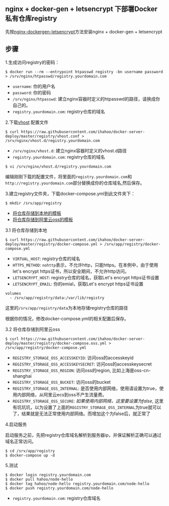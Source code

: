 ## nginx + docker-gen + letsencrypt 下部署Docker私有仓库registry
先按[nginx-dockergen-letsencrypt](https://github.com/ihahoo/docker-server-deploy/tree/master/nginx-dockergen-letsencrypt)方法安装nginx + docker-gen + letsencrypt

## 步骤
1.生成访问registry的密码：
```
$ docker run --rm --entrypoint htpasswd registry -bn username password > /srv/nginx/htpasswd/registry.yourdomain.com
```
- `username`: 你的用户名
- `password`: 你的密码
- `/srv/nginx/htpasswd`: 建立nginx容器时定义的htpasswd的路径，请换成你自己的。
- `registry.yourdomain.com`: registry仓库的域名

2.下载[vhost](https://github.com/ihahoo/docker-server-deploy/blob/master/registry/vhost.conf) 配置文件
```
$ curl https://raw.githubusercontent.com/ihahoo/docker-server-deploy/master/registry/vhost.conf > /srv/nginx/vhost.d/registry.yourdomain.com
```
- `/srv/nginx/vhost.d`: 建立nginx容器时定义的vhost.d路径
- `registry.yourdomain.com`: registry仓库的域名

```
$ vi /srv/nginx/vhost.d/registry.yourdomain.com
```
编辑刚刚下载的配置文件，将里面的`registry.yourdomain.com`和`http://registry.yourdomain.com`部分替换成你的仓库域名,然后保存。

3.建立registry文件夹，下载docker-compose.yml到此文件夹下：
```
$ mkdir /srv/app/registry
```
- [将仓库存储到本地的模板](https://github.com/ihahoo/docker-server-deploy/blob/master/registry/docker-compose.yml)
- [将仓库存储到阿里云oss的模板](https://github.com/ihahoo/docker-server-deploy/blob/master/registry/docker-compose.oss.yml)

3.1 将仓库存储到本地
```
$ curl https://raw.githubusercontent.com/ihahoo/docker-server-deploy/master/registry/docker-compose.yml > /srv/app/registry/docker-compose.yml
```
- `VIRTUAL_HOST`: registry仓库的域名
- `HTTPS_METHOD`: `nohttp`表示，不允许http，只能https。在本例中，由于使用let's encrypt https证书，所以安全期间，不允许http访问。
- `LETSENCRYPT_HOST`: registry仓库的域名，获取Let's encrypt https证书设置
- `LETSENCRYPT_EMAIL`: 你的emial，获取Let's encrypt https证书设置
```
volumes
  - /srv/app/registry/data:/var/lib/registry
```
这里的`/srv/app/registry/data`为本地存储registry仓库的路径

根据你的情况，修改docker-compose.yml的相关配置后保存。

3.2 将仓库存储到阿里云oss
```
$ curl https://raw.githubusercontent.com/ihahoo/docker-server-deploy/master/registry/docker-compose.oss.yml > /srv/app/registry/docker-compose.yml
```
- `REGISTRY_STORAGE_OSS_ACCESSKEYID`: 访问oss的accesskeyid
- `REGISTRY_STORAGE_OSS_ACCESSKEYSECRET`: 访问oss的accesskeysecret
- `REGISTRY_STORAGE_OSS_REGION`: 访问oss的region, 比如上海是oss-cn-shanghai
- `REGISTRY_STORAGE_OSS_BUCKET`: 访问oss的bucket
- `REGISTRY_STORAGE_OSS_INTERNAL`: 是否使用内部网络，使用请设置为true，使用内部网络，从阿里云ecs到oss不产生流量费。
- `REGISTRY_STORAGE_OSS_SECURE`: *如果使用内部网络，这里要设置为false*, 这里有坑坑坑，以为设置了上面的`REGISTRY_STORAGE_OSS_INTERNAL`为true就可以了，结果就是无法正常使用内部网络。而增加这个为false后，就正常了

4.启动服务

启动服务之前，先把registry仓库域名解析到服务器ip，并保证解析正确可以通过域名正常访问。
```
$ cd /srv/app/registry
$ docker-compose up -d
```
5.测试

```
$ docker login registry.yourdomain.com
$ docker pull hahoo/node-hello
$ docker tag hahoo/node-hello registry.yourdomain.com/node-hello
$ docker push registry.yourdomain.com/node-hello
```
- `registry.yourdomain.com`: registry仓库域名
